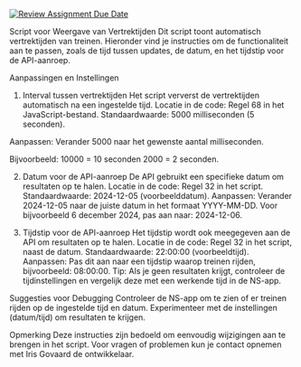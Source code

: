 [![Review Assignment Due Date](https://classroom.github.com/assets/deadline-readme-button-22041afd0340ce965d47ae6ef1cefeee28c7c493a6346c4f15d667ab976d596c.svg)](https://classroom.github.com/a/BMc2zizH)

Script voor Weergave van Vertrektijden
Dit script toont automatisch vertrektijden van treinen. Hieronder vind je instructies om de functionaliteit aan te passen, zoals de tijd tussen updates, de datum, en het tijdstip voor de API-aanroep.

Aanpassingen en Instellingen
1. Interval tussen vertrektijden
Het script ververst de vertrektijden automatisch na een ingestelde tijd.
Locatie in de code: Regel 68 in het JavaScript-bestand.
Standaardwaarde: 5000 milliseconden (5 seconden).

Aanpassen:
Verander 5000 naar het gewenste aantal milliseconden.

Bijvoorbeeld:
10000 = 10 seconden
2000 = 2 seconden.

2. Datum voor de API-aanroep
De API gebruikt een specifieke datum om resultaten op te halen.
Locatie in de code: Regel 32 in het script.
Standaardwaarde: 2024-12-05 (voorbeelddatum).
Aanpassen:
Verander 2024-12-05 naar de juiste datum in het formaat YYYY-MM-DD.
Voor bijvoorbeeld 6 december 2024, pas aan naar: 2024-12-06.

3. Tijdstip voor de API-aanroep
Het tijdstip wordt ook meegegeven aan de API om resultaten op te halen.
Locatie in de code: Regel 32 in het script, naast de datum.
Standaardwaarde: 22:00:00 (voorbeeldtijd).
Aanpassen:
Pas dit aan naar een tijdstip waarop treinen rijden, bijvoorbeeld: 08:00:00.
Tip: Als je geen resultaten krijgt, controleer de tijdinstellingen en vergelijk deze met een werkende tijd in de NS-app.

Suggesties voor Debugging
Controleer de NS-app om te zien of er treinen rijden op de ingestelde tijd en datum.
Experimenteer met de instellingen (datum/tijd) om resultaten te krijgen.

Opmerking
Deze instructies zijn bedoeld om eenvoudig wijzigingen aan te brengen in het script. Voor vragen of problemen kun je contact opnemen met Iris Govaard de ontwikkelaar.

